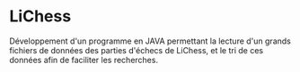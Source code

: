 # LiChess
Développement d'un programme en JAVA permettant la lecture d'un grands fichiers de données des parties d'échecs de LiChess, et le tri de ces données afin de faciliter les recherches.
